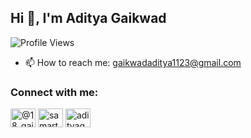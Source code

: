 ## Hi 👋, I'm Aditya Gaikwad
![Profile Views](https://komarev.com/ghpvc/?username=aditya-1123&color=blue)

<!--
**aditya-1123/aditya-1123** is a ✨ _special_ ✨ repository because its `README.md` (this file) appears on your GitHub profile.

Here are some ideas to get you started:

- 🔭 I’m currently working on ...
- 🌱 I’m currently learning ...
- 👯 I’m looking to collaborate on ...
- 🤔 I’m looking for help with ...
- 💬 Ask me about ...-->
- 📫 How to reach me: gaikwadaditya1123@gmail.com
<!--
- 😄 Pronouns: ...
- ⚡ Fun fact: ...
-->

<h3 align="left">Connect with me:</h3>
<p align="left">
<a href="https://twitter.com/@18_gaikwad" target="blank"><img align="center" src="https://raw.githubusercontent.com/rahuldkjain/github-profile-readme-generator/master/src/images/icons/Social/twitter.svg" alt="@18_gaikwad" height="30" width="40" /></a>
<a href="https://linkedin.com/in/adityagaikwad1123" target="blank"><img align="center" src="https://raw.githubusercontent.com/rahuldkjain/github-profile-readme-generator/master/src/images/icons/Social/linked-in-alt.svg" alt="samarth bagul" height="30" width="40" /></a>
<a href="https://instagram.com/adityagaikwad535" target="blank"><img align="center" src="https://raw.githubusercontent.com/rahuldkjain/github-profile-readme-generator/master/src/images/icons/Social/instagram.svg" alt="adityagaikwad535" height="30" width="40" /></a>
</p>

